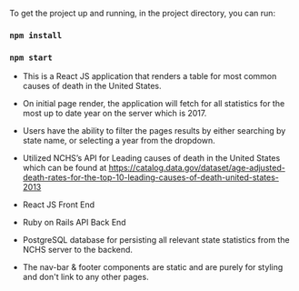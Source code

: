 
To get the project up and running, in the project directory, you can run:

### `npm install`
### `npm start`

- This is a React JS application that renders a table for most common causes of death in the United States.

- On initial page render, the application will fetch for all statistics for the most up to date year on the server which is 2017.

- Users have the ability to filter the pages results by either searching by state name, or selecting a year from the dropdown.


- Utilized NCHS’s API for Leading causes of death in the United States which can be found at https://catalog.data.gov/dataset/age-adjusted-death-rates-for-the-top-10-leading-causes-of-death-united-states-2013

- React JS Front End
- Ruby on Rails API Back End
- PostgreSQL database for persisting all relevant state statistics from the NCHS server to the backend.


- The nav-bar & footer components are static and are purely for styling and don't link to any other pages.






